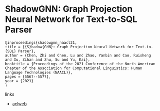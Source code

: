 # ShadowGNN: Graph Projection Neural Network for Text-to-SQL Parser

```
@inproceedings{shadowgnn_naacl21,
title = {{S}hadow{GNN}: Graph Projection Neural Network for Text-to-{SQL} Parser},
author = {Chen, Zhi and Chen, Lu and Zhao, Yanbin and Cao, Ruisheng and Xu, Zihan and Zhu, Su and Yu, Kai},
booktitle = {Proceedings of the 2021 Conference of the North American Chapter of the Association for Computational Linguistics: Human Language Technologies (NAACL)},
pages = {5567--5577},
year = {2021}
}
```

links
- [aclweb](https://www.aclweb.org/anthology/2021.naacl-main.441/)

